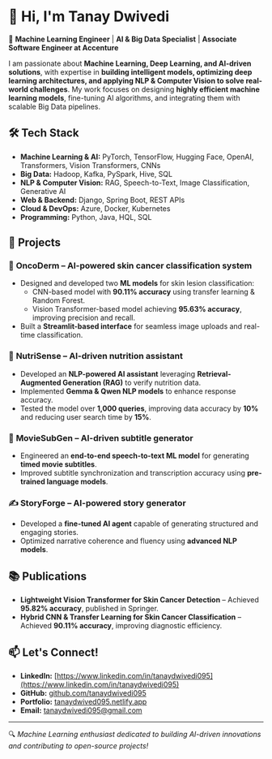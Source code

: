 # 👋 Hi, I'm Tanay Dwivedi

🚀 **Machine Learning Engineer** | **AI & Big Data Specialist** | **Associate Software Engineer at Accenture**

I am passionate about **Machine Learning, Deep Learning, and AI-driven solutions**, with expertise in **building intelligent models, optimizing deep learning architectures, and applying NLP & Computer Vision to solve real-world challenges**. My work focuses on designing **highly efficient machine learning models**, fine-tuning AI algorithms, and integrating them with scalable Big Data pipelines.

## 🛠️ Tech Stack

- **Machine Learning & AI:** PyTorch, TensorFlow, Hugging Face, OpenAI, Transformers, Vision Transformers, CNNs
- **Big Data:** Hadoop, Kafka, PySpark, Hive, SQL
- **NLP & Computer Vision:** RAG, Speech-to-Text, Image Classification, Generative AI
- **Web & Backend:** Django, Spring Boot, REST APIs
- **Cloud & DevOps:** Azure, Docker, Kubernetes
- **Programming:** Python, Java, HQL, SQL

## 🚀 Projects

### 🔬 **OncoDerm** – AI-powered **skin cancer classification system**

- Designed and developed two **ML models** for skin lesion classification:
  - CNN-based model with **90.11% accuracy** using transfer learning & Random Forest.
  - Vision Transformer-based model achieving **95.63% accuracy**, improving precision and recall.
- Built a **Streamlit-based interface** for seamless image uploads and real-time classification.

### 🍏 **NutriSense** – AI-driven **nutrition assistant**

- Developed an **NLP-powered AI assistant** leveraging **Retrieval-Augmented Generation (RAG)** to verify nutrition data.
- Implemented **Gemma & Qwen NLP models** to enhance response accuracy.
- Tested the model over **1,000 queries**, improving data accuracy by **10%** and reducing user search time by **15%**.

### 🎥 **MovieSubGen** – AI-driven **subtitle generator**

- Engineered an **end-to-end speech-to-text ML model** for generating **timed movie subtitles**.
- Improved subtitle synchronization and transcription accuracy using **pre-trained language models**.

### ✍️ **StoryForge** – AI-powered **story generator**

- Developed a **fine-tuned AI agent** capable of generating structured and engaging stories.
- Optimized narrative coherence and fluency using **advanced NLP models**.

## 📚 Publications

- **Lightweight Vision Transformer for Skin Cancer Detection** – Achieved **95.82% accuracy**, published in Springer.
- **Hybrid CNN & Transfer Learning for Skin Cancer Classification** – Achieved **90.11% accuracy**, improving diagnostic efficiency.

## 📫 Let's Connect!

- **LinkedIn:** [https://www.linkedin.com/in/tanaydwivedi095](https://www.linkedin.com/in/tanaydwivedi095)
- **GitHub:** [github.com/tanaydwivedi095](https://github.com/tanaydwivedi095)
- **Portfolio:** [tanaydwived095.netlify.app](https://tanaydwived095.netlify.app)
- **Email:** [tanaydwivedi095@gmail.com](mailto:tanaydwivedi095@gmail.com)

---

🔍 *Machine Learning enthusiast dedicated to building AI-driven innovations and contributing to open-source projects!*

